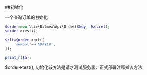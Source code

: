 ##初始化

一个查询订单的初始化
```php
$order=new \Lin\Bitmex\Api\Order($key, $secret);
$order->test();

$rlt=$order->get([
    'symbol'=>'ADAZ18',
]);

print_r($a);
```
$order->test();
初始化该方法是请求测试服务器，正式部署注释掉该方法